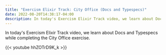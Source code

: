 ```yaml
---
title: "Exercism Elixir Track: City Office (Docs and Typespecs)"
date: 2022-08-20T14:38:17-04:00
description: In today's Exercism Elixir Track video, we learn about Docs and Typespecs while completing the City Office exercise.
---
```


In today's Exercism Elixir Track video, we learn about Docs and Typespecs while completing the City Office exercise.

{{< youtube hhZOTrD9K_k >}}
